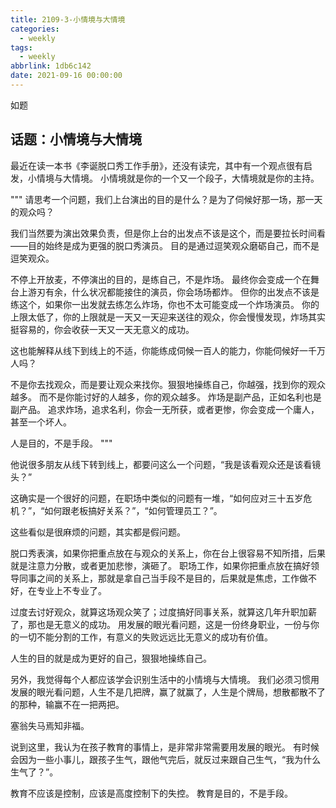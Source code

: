 ```yaml
---
title: 2109-3-小情境与大情境
categories:
  - weekly
tags:
  - weekly
abbrlink: 1db6c142
date: 2021-09-16 00:00:00
---
```

如题
<!-- more -->


## 话题：小情境与大情境

最近在读一本书《李诞脱口秀工作手册》，还没有读完，其中有一个观点很有启发，小情境与大情境。
小情境就是你的一个又一个段子，大情境就是你的主持。

"""
请思考一个问题，我们上台演出的目的是什么？是为了伺候好那一场，那一天的观众吗？

我们当然要为演出效果负责，但是你上台的出发点不该是这个，而是要拉长时间看——目的始终是成为更强的脱口秀演员。
目的是通过逗笑观众磨砺自己，而不是逗笑观众。

不停上开放麦，不停演出的目的，是练自己，不是炸场。
最终你会变成一个在舞台上游刃有余，什么状况都能接住的演员，你会场场都炸。
但你的出发点不该是练这个，如果你一出发就去练怎么炸场，你也不太可能变成一个炸场演员。
你的上限太低了，你的上限就是一天又一天迎来送往的观众，你会慢慢发现，炸场其实挺容易的，你会收获一天又一天无意义的成功。

这也能解释从线下到线上的不适，你能练成伺候一百人的能力，你能伺候好一千万人吗？

不是你去找观众，而是要让观众来找你。狠狠地操练自己，你越强，找到你的观众越多。
而不是你能讨好的人越多，你的观众越多。
炸场是副产品，正如名利也是副产品。
追求炸场，追求名利，你会一无所获，或者更惨，你会变成一个庸人，甚至一个坏人。

人是目的，不是手段。
"""

他说很多朋友从线下转到线上，都要问这么一个问题，“我是该看观众还是该看镜头？”

这确实是一个很好的问题，在职场中类似的问题有一堆，“如何应对三十五岁危机？”，“如何跟老板搞好关系？”，“如何管理员工？”。

这些看似是很麻烦的问题，其实都是假问题。

脱口秀表演，如果你把重点放在与观众的关系上，你在台上很容易不知所措，后果就是注意力分散，或者更加悲惨，演砸了。
职场工作，如果你把重点放在搞好领导同事之间的关系上，那就是拿自己当手段不是目的，后果就是焦虑，工作做不好，在专业上不专业了。

过度去讨好观众，就算这场观众笑了；过度搞好同事关系，就算这几年升职加薪了，那也是无意义的成功。
用发展的眼光看问题，这是一份终身职业，一份与你的一切不能分割的工作，有意义的失败远远比无意义的成功有价值。

人生的目的就是成为更好的自己，狠狠地操练自己。

另外，我觉得每个人都应该学会识别生活中的小情境与大情境。
我们必须习惯用发展的眼光看问题，人生不是几把牌，赢了就赢了，人生是个牌局，想散都散不了的那种，输赢不在一把两把。

塞翁失马焉知非福。

说到这里，我认为在孩子教育的事情上，是非常非常需要用发展的眼光。
有时候会因为一些小事儿，跟孩子生气，跟他气完后，就反过来跟自己生气，“我为什么生气了？”。

教育不应该是控制，应该是高度控制下的失控。
教育是目的，不是手段。
